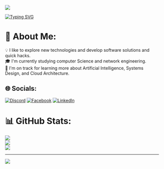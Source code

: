 
<!--horizontal divider(gradiant)-->
<img src="https://user-images.githubusercontent.com/73097560/115834477-dbab4500-a447-11eb-908a-139a6edaec5c.gif">

<div align="left"> 
  
[![Typing SVG](https://readme-typing-svg.demolab.com?font=Oswald&size=40&pause=1000&color=0B045F&background=FFCF7600&multiline=true&width=435&height=120&lines=I'm+Souhail+El+Mokadem;Software+Engineer)](https://git.io/typing-svg)
  
</div>



# 💫 About Me:
💡  I like to explore new technologies and develop software solutions and quick hacks.<br>🎓  I'm currently studying computer Science and network engineering.<br>🌱  I'm on track for learning more about Artificial Intelligence, Systems Design, and Cloud Architecture.


## 🌐 Socials:
[![Discord](https://img.shields.io/badge/Discord-%237289DA.svg?logo=discord&logoColor=white)](https://discord.gg/SouHaiL#7758) [![Facebook](https://img.shields.io/badge/Facebook-%231877F2.svg?logo=Facebook&logoColor=white)](https://facebook.com/souhail.mokadem.7) [![LinkedIn](https://img.shields.io/badge/LinkedIn-%230077B5.svg?logo=linkedin&logoColor=white)](https://linkedin.com/in/souhail-el-mokadem-937b98211) 


# 📊 GitHub Stats:
![](https://github-readme-stats.vercel.app/api?username=souhail-elmokadem&theme=radical&hide_border=true&include_all_commits=false&count_private=false)<br/>
![](https://github-readme-streak-stats.herokuapp.com/?user=souhail-elmokadem&theme=radical&hide_border=true)<br/>
![](https://github-readme-stats.vercel.app/api/top-langs/?username=souhail-elmokadem&theme=radical&hide_border=true&include_all_commits=false&count_private=false&layout=compact)

---
[![](https://visitcount.itsvg.in/api?id=souhail-elmokadem&icon=0&color=0)](https://visitcount.itsvg.in)

<!-- Proudly created with GPRM ( https://gprm.itsvg.in ) -->
